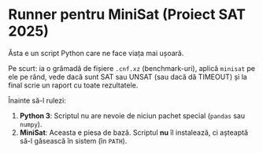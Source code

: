# Runner pentru MiniSat (Proiect SAT 2025)

Ăsta e un script Python care ne face viața mai ușoară.

Pe scurt: ia o grămadă de fișiere `.cnf.xz` (benchmark-uri), aplică `minisat` pe ele pe rând, vede dacă sunt SAT sau UNSAT (sau dacă dă TIMEOUT) și la final scrie un raport cu toate rezultatele.

Înainte să-l rulezi:

1.  **Python 3**: Scriptul nu are nevoie de niciun pachet special (`pandas` sau `numpy`).
2.  **MiniSat**: Aceasta e piesa de bază. Scriptul **nu** îl instalează, ci așteaptă să-l găsească în sistem (în `PATH`).
